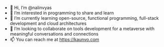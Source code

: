 - 👋 Hi, I’m @nalinvyas
- 👀 I’m interested in programming to share and learn
- 🌱 I’m currently learning open-source, functional programming, full-stack development and cloud architectures
- 💞️ I’m looking to collaborate on tools development for a metaverse with meaningful conversations and connections
- 📫 You can reach me at https://kaunvo.com
<!---
nalinvyas/nalinvyas is a ✨ special ✨ repository because its `README.md` (this file) appears on your GitHub profile.
You can click the Preview link to take a look at your changes.
--->
